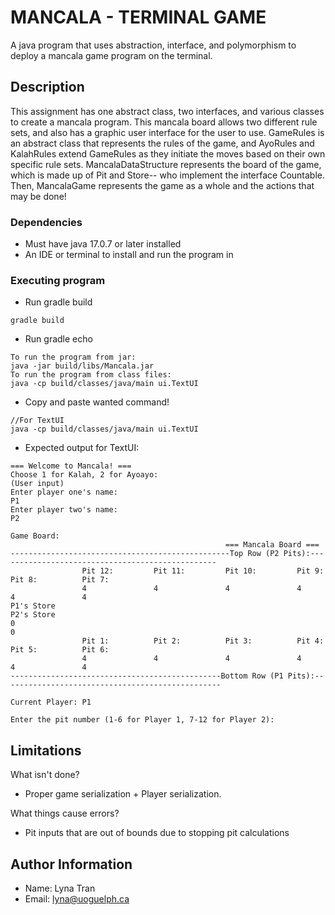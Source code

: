 # MANCALA - TERMINAL GAME

A java program that uses abstraction, interface, and polymorphism to deploy a mancala game program on the terminal.

## Description

This assignment has one abstract class, two interfaces, and various classes to create a mancala program. 
This mancala board allows two different rule sets, and also has a graphic user interface for the user to use. 
GameRules is an abstract class that represents the rules of the game, and AyoRules and KalahRules extend GameRules as they initiate the moves based on their own specific rule sets. 
MancalaDataStructure represents the board of the game, which is made up of Pit and Store-- who implement the interface Countable. 
Then, MancalaGame represents the game as a whole and the actions that may be done!

### Dependencies
* Must have java 17.0.7 or later installed
* An IDE or terminal to install and run the program in

### Executing program
* Run gradle build
```
gradle build
```
* Run gradle echo
```
To run the program from jar:
java -jar build/libs/Mancala.jar
To run the program from class files:
java -cp build/classes/java/main ui.TextUI

```
* Copy and paste wanted command!
```
//For TextUI
java -cp build/classes/java/main ui.TextUI
```

* Expected output for TextUI:
```
=== Welcome to Mancala! ===
Choose 1 for Kalah, 2 for Ayoayo:
(User input)
Enter player one's name:
P1
Enter player two's name:
P2

Game Board:
                                                === Mancala Board ===
-------------------------------------------------Top Row (P2 Pits):-------------------------------------------------
                Pit 12:         Pit 11:         Pit 10:         Pit 9:          Pit 8:          Pit 7:
                4               4               4               4               4               4
P1's Store                                                                                            P2's Store
0                                                                                                               0
                Pit 1:          Pit 2:          Pit 3:          Pit 4:          Pit 5:          Pit 6:
                4               4               4               4               4               4
-----------------------------------------------Bottom Row (P1 Pits):-------------------------------------------------

Current Player: P1

Enter the pit number (1-6 for Player 1, 7-12 for Player 2):
```

## Limitations

What isn't done?
* Proper game serialization + Player serialization.

What things cause errors?
* Pit inputs that are out of bounds due to stopping pit calculations

## Author Information

* Name: Lyna Tran
* Email: lyna@uoguelph.ca
